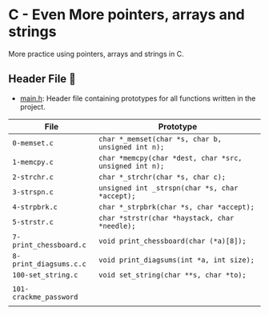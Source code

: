 # C - Even More pointers, arrays and strings

More practice using pointers, arrays and strings in C.

## Header File :file_folder:

* [main.h](): Header file containing prototypes for all
functions written in the project.

| File                   | Prototype                                                      |
| -----------------------| -------------------------------------------------------------- |
| `0-memset.c`           | `char *_memset(char *s, char b, unsigned int n);`              |
| `1-memcpy.c`           | `char *memcpy(char *dest, char *src, unsigned int n);`         |
| `2-strchr.c`           | `char *_strchr(char *s, char c);`                              |
| `3-strspn.c`           | `unsigned int _strspn(char *s, char *accept);`                 |
| `4-strpbrk.c`          | `char *_strpbrk(char *s, char *accept);`                       |
| `5-strstr.c`           | `char *strstr(char *haystack, char *needle);`                  |
| `7-print_chessboard.c` | `void print_chessboard(char (*a)[8]);`                         |
| `8-print_diagsums.c.c` | `void print_diagsums(int *a, int size);`                       |
| `100-set_string.c`     | `void set_string(char **s, char *to);`
	  |
| `101-crackme_password` |
	  |
